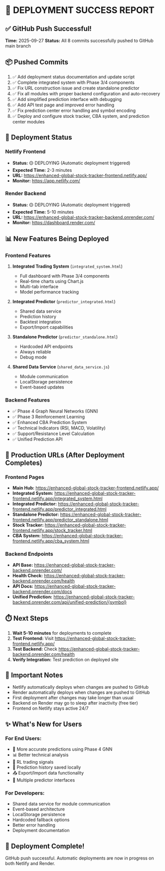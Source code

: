 # 🎉 DEPLOYMENT SUCCESS REPORT

## ✅ GitHub Push Successful!
**Time:** 2025-09-27
**Status:** All 8 commits successfully pushed to GitHub main branch

## 📦 Pushed Commits
1. ✅ Add deployment status documentation and update script
2. ✅ Complete integrated system with Phase 3/4 components  
3. ✅ Fix URL construction issue and create standalone predictor
4. ✅ Fix all modules with proper backend configuration and auto-recovery
5. ✅ Add simplified prediction interface with debugging
6. ✅ Add API test page and improved error handling
7. ✅ Fix prediction center error handling and symbol encoding
8. ✅ Deploy and configure stock tracker, CBA system, and prediction center modules

## 🚀 Deployment Status

### Netlify Frontend
- **Status:** 🟡 DEPLOYING (Automatic deployment triggered)
- **Expected Time:** 2-3 minutes
- **URL:** https://enhanced-global-stock-tracker-frontend.netlify.app/
- **Monitor:** https://app.netlify.com/

### Render Backend
- **Status:** 🟡 DEPLOYING (Automatic deployment triggered)
- **Expected Time:** 5-10 minutes
- **URL:** https://enhanced-global-stock-tracker-backend.onrender.com/
- **Monitor:** https://dashboard.render.com/

## 📊 New Features Being Deployed

### Frontend Features
1. **Integrated Trading System** (`integrated_system.html`)
   - Full dashboard with Phase 3/4 components
   - Real-time charts using Chart.js
   - Multi-tab interface
   - Model performance tracking

2. **Integrated Predictor** (`predictor_integrated.html`)
   - Shared data service
   - Prediction history
   - Backtest integration
   - Export/Import capabilities

3. **Standalone Predictor** (`predictor_standalone.html`)
   - Hardcoded API endpoints
   - Always reliable
   - Debug mode

4. **Shared Data Service** (`shared_data_service.js`)
   - Module communication
   - LocalStorage persistence
   - Event-based updates

### Backend Features
- ✅ Phase 4 Graph Neural Networks (GNN)
- ✅ Phase 3 Reinforcement Learning
- ✅ Enhanced CBA Prediction System
- ✅ Technical Indicators (RSI, MACD, Volatility)
- ✅ Support/Resistance Level Calculation
- ✅ Unified Prediction API

## 🔗 Production URLs (After Deployment Completes)

### Frontend Pages
- **Main Hub:** https://enhanced-global-stock-tracker-frontend.netlify.app/
- **Integrated System:** https://enhanced-global-stock-tracker-frontend.netlify.app/integrated_system.html
- **Integrated Predictor:** https://enhanced-global-stock-tracker-frontend.netlify.app/predictor_integrated.html
- **Standalone Predictor:** https://enhanced-global-stock-tracker-frontend.netlify.app/predictor_standalone.html
- **Stock Tracker:** https://enhanced-global-stock-tracker-frontend.netlify.app/stock_tracker.html
- **CBA System:** https://enhanced-global-stock-tracker-frontend.netlify.app/cba_system.html

### Backend Endpoints
- **API Base:** https://enhanced-global-stock-tracker-backend.onrender.com/
- **Health Check:** https://enhanced-global-stock-tracker-backend.onrender.com/health
- **API Docs:** https://enhanced-global-stock-tracker-backend.onrender.com/docs
- **Unified Prediction:** https://enhanced-global-stock-tracker-backend.onrender.com/api/unified-prediction/{symbol}

## ⏱️ Next Steps

1. **Wait 5-10 minutes** for deployments to complete
2. **Test Frontend:** Visit https://enhanced-global-stock-tracker-frontend.netlify.app/
3. **Test Backend:** Check https://enhanced-global-stock-tracker-backend.onrender.com/health
4. **Verify Integration:** Test prediction on deployed site

## 📝 Important Notes

- Netlify automatically deploys when changes are pushed to GitHub
- Render automatically deploys when changes are pushed to GitHub
- First deployment after changes may take longer than usual
- Backend on Render may go to sleep after inactivity (free tier)
- Frontend on Netlify stays active 24/7

## ✨ What's New for Users

### For End Users:
- 🔮 More accurate predictions using Phase 4 GNN
- 📊 Better technical analysis
- 🎯 RL trading signals
- 💾 Prediction history saved locally
- 📤 Export/Import data functionality
- 🔧 Multiple predictor interfaces

### For Developers:
- Shared data service for module communication
- Event-based architecture
- LocalStorage persistence
- Hardcoded fallback options
- Better error handling
- Deployment documentation

## 🎊 Deployment Complete!
GitHub push successful. Automatic deployments are now in progress on both Netlify and Render.